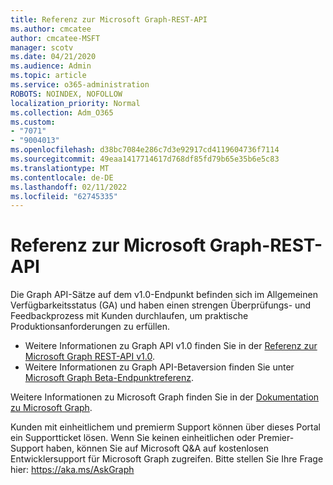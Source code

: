 ```yaml
---
title: Referenz zur Microsoft Graph-REST-API
ms.author: cmcatee
author: cmcatee-MSFT
manager: scotv
ms.date: 04/21/2020
ms.audience: Admin
ms.topic: article
ms.service: o365-administration
ROBOTS: NOINDEX, NOFOLLOW
localization_priority: Normal
ms.collection: Adm_O365
ms.custom:
- "7071"
- "9004013"
ms.openlocfilehash: d38bc7084e286c7d3e92917cd4119604736f7114
ms.sourcegitcommit: 49eaa1417714617d768df85fd79b65e35b6e5c83
ms.translationtype: MT
ms.contentlocale: de-DE
ms.lasthandoff: 02/11/2022
ms.locfileid: "62745335"
---
```

# <a name="microsoft-graph-rest-api-reference"></a>Referenz zur Microsoft Graph-REST-API

Die Graph API-Sätze auf dem v1.0-Endpunkt befinden sich im Allgemeinen Verfügbarkeitsstatus (GA) und haben einen strengen Überprüfungs- und Feedbackprozess mit Kunden durchlaufen, um praktische Produktionsanforderungen zu erfüllen.

- Weitere Informationen zu Graph API v1.0 finden Sie in der [Referenz zur Microsoft Graph REST-API v1.0](https://docs.microsoft.com/graph/api/overview?toc=.%2Fref%2Ftoc.json&view=graph-rest-1.0&preserve-view=true). 
- Weitere Informationen zu Graph API-Betaversion finden Sie unter [Microsoft Graph Beta-Endpunktreferenz](https://docs.microsoft.com/graph/api/overview?toc=.%2Fref%2Ftoc.json&view=graph-rest-beta&preserve-view=true).

Weitere Informationen zu Microsoft Graph finden Sie in der [Dokumentation zu Microsoft Graph](https://docs.microsoft.com/graph/).

Kunden mit einheitlichem und premierm Support können über dieses Portal ein Supportticket lösen. Wenn Sie keinen einheitlichen oder Premier-Support haben, können Sie auf Microsoft Q&A auf kostenlosen Entwicklersupport für Microsoft Graph zugreifen. Bitte stellen Sie Ihre Frage hier: https://aka.ms/AskGraph

